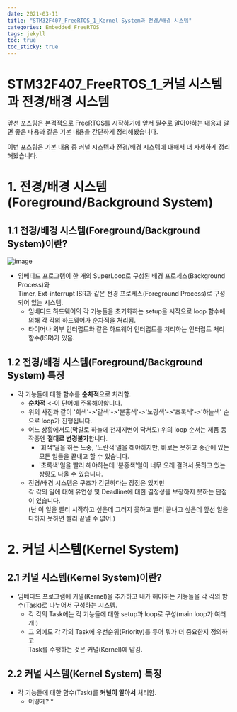 ```yaml
---
date: 2021-03-11
title: "STM32F407_FreeRTOS_1_Kernel System과 전경/배경 시스템"
categories: Embedded_FreeRTOS
tags: jekyll
toc: true  
toc_sticky: true 
---
```


STM32F407_FreeRTOS_1_커널 시스템과 전경/배경 시스템
=============
앞선 포스팅은 본격적으로 FreeRTOS를 시작하기에 앞서 필수로 알아야하는 내용과 알면 좋은 내용과 같은 기본 내용을 간단하게 정리해봤습니다.

이번 포스팅은 기본 내용 중 커널 시스템과 전경/배경 시스템에 대해서 더 자세하게 정리해봤습니다.

# 1. 전경/배경 시스템(Foreground/Background System)
## 1.1 전경/배경 시스템(Foreground/Background System)이란?
![image](https://user-images.githubusercontent.com/79636864/110751841-c3aca700-8287-11eb-9b5b-43a1792582eb.png)
* 임베디드 프로그램이 한 개의 SuperLoop로 구성된 배경 프로세스(Background Process)와    
  Timer, Ext-interrupt ISR과 같은 전경 프로세스(Foreground Process)로 구성되어 있는 시스템.
    * 임베디드 하드웨어의 각 기능들을 초기화하는 setup을 시작으로 loop 함수에 의해 각 각의 하드웨어가 순차적을 처리됨.
    * 타이머나 외부 인터럽트와 같은 하드웨어 인터럽트를 처리하는 인터럽트 처리함수(ISR)가 있음.

## 1.2 전경/배경 시스템(Foreground/Background System) 특징
* 각 기능들에 대한 함수를 **순차적**으로 처리함.
    * **순차적** <-이 단어에 주목해야합니다. 
    * 위의 사진과 같이 '회색'->'갈색'->'분홍색'->'노랑색'->'초록색'->'하늘색' 순으로 loop가 진행됩니다.
    * 어느 상황에서도(막말로 하늘에 천재지변이 닥쳐도) 위의 loop 순서는 제품 동작중엔 **절대로 변경불가**합니다.
        * '회색'일을 하는 도중, '노란색'일을 해야하지만, 바로는 못하고 중간에 있는 모든 일들을 끝내고 할 수 있습니다.
        * '초록색'일을 빨리 해야하는데 '분홍색'일이 너무 오래 걸려서 못하고 있는 상황도 나올 수 있습니다.
    * 전경/배경 시스템은 구조가 간단하다는 장점은 있지만    
      각 각의 일에 대해 유연성 및 Deadline에 대한 결정성을 보장하지 못하는 단점이 있습니다.    
      (난 이 일을 빨리 시작하고 싶은데 그러지 못하고 빨리 끝내고 싶은데 앞선 일을 다하지 못하면 빨리 끝낼 수 없어.)

# 2. 커널 시스템(Kernel System)
## 2.1 커널 시스템(Kernel System)이란?
* 임베디드 프로그램에 커널(Kernel)을 추가하고 내가 해야하는 기능들을 각 각의 함수(Task)로 나누어서 구성하는 시스템.
    * 각 각의 Task에는 각 기능들에 대한 setup과 loop로 구성(main loop가 여러개!)
    * 그 외에도 각 각의 Task에 우선순위(Priority)를 두어 뭐가 더 중요한지 정의하고    
      Task를 수행하는 것은 커널(Kernel)에 맡김.

## 2.2 커널 시스템(Kernel System) 특징
* 각 기능들에 대한 함수(Task)를 **커널이 알아서** 처리함.
    * 어떻게?
        * 
